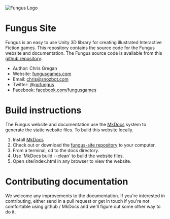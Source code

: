 ![Fungus Logo](/docs/images/logo_100.png "Fungus")

# Fungus Site

Fungus is an easy to use Unity 3D library for creating illustrated Interactive Fiction games. This repository contains the source code for the Fungus website and documentation.
The Fungus source code is available from this [github repository](http://github.com/snozbot/fungus).

- Author: Chris Gregan
- Website: [fungusgames.com](fungusgames.com)
- Email: [chris@snozbot.com](mailto:chris@snozbot.com)
- Twitter: [@gofungus](http://twitter.com/gofungus)
- Facebook: [facebook.com/fungusgames](http://facebook.com/fungusgames)

# Build instructions

The Fungus website and documentation use the [MkDocs](http://www.mkdocs.org) system to generate the static website files. To build this website locally.

1. Install [MkDocs](http://www.mkdocs.org)
2. Check out or download the [fungus-site repository](https://github.com/snozbot/fungus-site) to your computer.
3. From a terminal, cd to the docs directory.
4. Use 'MkDocs build --clean' to build the website files.
5. Open site/index.html in any browser to view the website.

# Contributing documentation

We welcome any improvements to the documentation. If you're interested in contributing, either send in a pull request or get in touch if you're not comfortable using github / MkDocs and we'll figure out some other way to do it.


